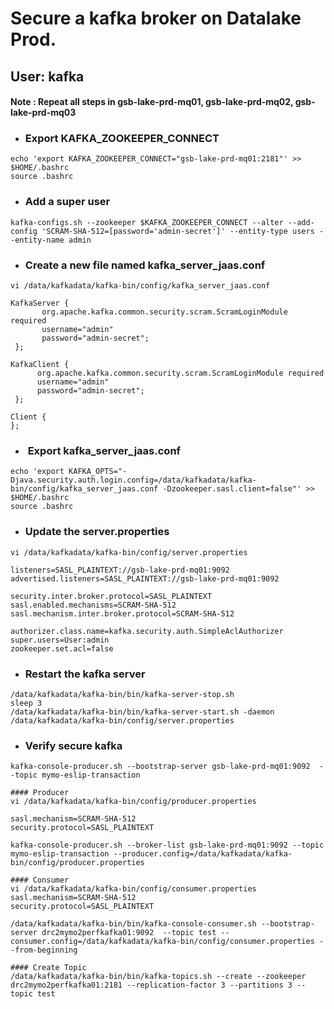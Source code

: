 # Secure a kafka broker on Datalake Prod.
## User: kafka
#### Note : Repeat all steps in gsb-lake-prd-mq01, gsb-lake-prd-mq02, gsb-lake-prd-mq03
- ### Export KAFKA_ZOOKEEPER_CONNECT
```
echo 'export KAFKA_ZOOKEEPER_CONNECT="gsb-lake-prd-mq01:2181"' >> $HOME/.bashrc
source .bashrc
```
- ### Add a super user
```
kafka-configs.sh --zookeeper $KAFKA_ZOOKEEPER_CONNECT --alter --add-config 'SCRAM-SHA-512=[password='admin-secret']' --entity-type users --entity-name admin
```
- ### Create a new file named kafka_server_jaas.conf
```
vi /data/kafkadata/kafka-bin/config/kafka_server_jaas.conf 

KafkaServer {
       org.apache.kafka.common.security.scram.ScramLoginModule required
       username="admin"
       password="admin-secret";
 };
 
KafkaClient {
      org.apache.kafka.common.security.scram.ScramLoginModule required
      username="admin"
      password="admin-secret";
 };
 
Client {
};
```
- ###  Export  kafka_server_jaas.conf
```
echo 'export KAFKA_OPTS="-Djava.security.auth.login.config=/data/kafkadata/kafka-bin/config/kafka_server_jaas.conf -Dzookeeper.sasl.client=false"' >> $HOME/.bashrc
source .bashrc
```
- ### Update the server.properties 
```
vi /data/kafkadata/kafka-bin/config/server.properties

listeners=SASL_PLAINTEXT://gsb-lake-prd-mq01:9092
advertised.listeners=SASL_PLAINTEXT://gsb-lake-prd-mq01:9092
                                                
security.inter.broker.protocol=SASL_PLAINTEXT
sasl.enabled.mechanisms=SCRAM-SHA-512
sasl.mechanism.inter.broker.protocol=SCRAM-SHA-512
 
authorizer.class.name=kafka.security.auth.SimpleAclAuthorizer
super.users=User:admin
zookeeper.set.acl=false
```
- ### Restart the kafka server
```
/data/kafkadata/kafka-bin/bin/kafka-server-stop.sh
sleep 3
/data/kafkadata/kafka-bin/bin/kafka-server-start.sh -daemon /data/kafkadata/kafka-bin/config/server.properties
```
- ### Verify secure kafka
```
kafka-console-producer.sh --bootstrap-server gsb-lake-prd-mq01:9092  --topic mymo-eslip-transaction

#### Producer
vi /data/kafkadata/kafka-bin/config/producer.properties

sasl.mechanism=SCRAM-SHA-512
security.protocol=SASL_PLAINTEXT

kafka-console-producer.sh --broker-list gsb-lake-prd-mq01:9092 --topic mymo-eslip-transaction --producer.config=/data/kafkadata/kafka-bin/config/producer.properties

#### Consumer
vi /data/kafkadata/kafka-bin/config/consumer.properties
sasl.mechanism=SCRAM-SHA-512
security.protocol=SASL_PLAINTEXT

/data/kafkadata/kafka-bin/bin/kafka-console-consumer.sh --bootstrap-server drc2mymo2perfkafka01:9092  --topic test --consumer.config=/data/kafkadata/kafka-bin/config/consumer.properties --from-beginning

#### Create Topic
/data/kafkadata/kafka-bin/bin/kafka-topics.sh --create --zookeeper drc2mymo2perfkafka01:2181 --replication-factor 3 --partitions 3 --topic test
```

